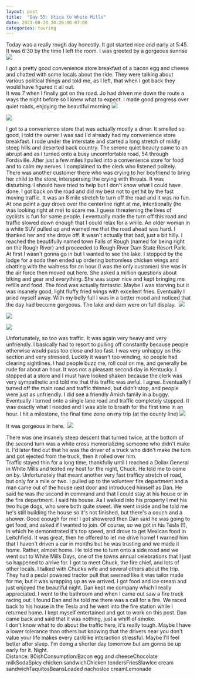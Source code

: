 ```yaml
---
layout: post
title:  "Day 55: Utica to White Mills"
date: 2021-08-20 20:26:00-07:00
categories: touring
---
```

Today was a really rough day honestly. It got started nice and early at 5:45. It was 6:30 by the time I left the room. I was greeted by a gorgeous sunrise
[![](/assets/1629516400303686-0.png)](/assets/1629516400303686-0.png)
  
I got a pretty good convenience store breakfast of a bacon egg and cheese and chatted with some locals about the ride. They were talking about various political things and told me, as I left, that when I got back they would have figured it all out.   
It was 7 when I finally got on the road. Jo had driven me down the route a ways the night before so I knew what to expect. I made good progress over quiet roads, enjoying the beautiful morning
[![](/assets/1629516397633260-1.png)](/assets/1629516397633260-1.png)

[![](/assets/1629516395155673-2.png)](/assets/1629516395155673-2.png)
  
I got to a convenience store that was actually mostly a diner. It smelled so good, I told the owner I was sad I'd already had my convenience store breakfast. I rode under the interstate and started a long stretch of mildly steep hills and deserted back country. The serene quiet beauty came to an abrupt and as I turned onto a busy uncomfortable road, 54 through Fordsville. After just a few miles I pulled into a convenience store for food and to calm my nerves. I complained to the clerk who listened politely. There was another customer there who was crying to her boyfriend to bring her child to the store, interspersing the crying with threats. It was disturbing. I should have tried to help but I don't know what I could have done. I got back on the road and did my best not to get hit by the fast moving traffic. It was an 8 mile stretch to turn off the road and it was no fun. At one point a guy drove over the centerline right at me, intentionally (he was looking right at me) to scare me. I guess threatening the lives of cyclists is fun for some people. I eventually made the turn off this road and traffic slowed down enough that I could relax for a while. An older woman in a white SUV pulled up and warned me that the road ahead was hard. I thanked her and she drove off. It wasn't actually that bad, just a bit hilly. I reached the beautifully named town Falls of Rough (named for being right on the Rough River) and proceeded to Rough River Dam State Resort Park. At first I wasn't gonna go in but I wanted to see the lake. I stopped by the lodge for a soda then ended up ordering bottomless chicken wings and chatting with the waitress for an hour (I was the only customer) she was in the air force then moved out here. She asked a million questions about biking and gear and everything. She was super nice and kept bringing me refills and food. The food was actually fantastic. Maybe I was starving but it was insanely good, light fluffy fried wings with excellent fries. Eventually I pried myself away. With my belly full I was in a better mood and noticed that the day had become gorgeous. The lake and dam were on full display. 
[![](/assets/1629516391700397-3.png)](/assets/1629516391700397-3.png)

[![](/assets/1629516388582776-4.png)](/assets/1629516388582776-4.png)

[![](/assets/1629516384988364-5.png)](/assets/1629516384988364-5.png)
  
Unfortunately, so too was traffic. It was again very heavy and very unfriendly. I basically had to resort to pulling off constantly because people otherwise would pass too close and too fast. I was very unhappy on this section and very stressed. Luckily it wasn't too winding, so people had clearing sightlines. I had people buzz me, roll coal on me, and generally be rude for about an hour. It was not a pleasant second day in Kentucky. I stopped at a store and I must have looked shaken because the clerk was very sympathetic and told me that this traffic was awful. I agree. Eventually I turned off the main road and traffic thinned, but didn't stop, and people were just as unfriendly. I did see a friendly Amish family in a buggy. Eventually I turned onto a single lane road and traffic completely stopped. It was exactly what I needed and I was able to breath for the first time in an hour. I hit a milestone, the final time zone on my trip (at the county line)
[![](/assets/1629516380668929-6.png)](/assets/1629516380668929-6.png)
  
It was gorgeous in here. 
[![](/assets/1629516372190583-7.png)](/assets/1629516372190583-7.png)
  
There was one insanely steep descent that turned twice, at the bottom of the second turn was a white cross memorializing someone who didn't make it. I'd later find out that he was the driver of a truck who didn't make the turn and got ejected from the truck, then it rolled over him.   
Traffic stayed thin for a long time, thankfully until I reached a Dollar General in White Mills and texted my host for the night, Chuck. He told me to come on by. Unfortunately that meant another very fast trafficy stretch of road, but only for a mile or two. I pulled up to the volunteer fire department and a man came out of the house next door and introduced himself as Dan. He said he was the second in command and that I could stay at his house or in the fire department. I said his house. As I walked into his property I met his two huge dogs, who were both quite sweet. We went inside and he told me he's still building the house so it's not finished, but there's a couch and a shower. Good enough for me! I got showered then Dan said he was going to get food, and asked if I wanted to join. Of course, so we got in his Tesla (!), in which he demonstrated it's top speed, and drove to get Mexican food in Leitchfield. It was great, then he offered to let me drive home! I warned him that I haven't driven a car in months but he was trusting and we made it home. Rather, almost home. He told me to turn onto a side road and we went out to White Mills Days, one of the towns annual celebrations that I just so happened to arrive for. I got to meet Chuck, the fire chief, and lots of other locals. I talked with Chucks wife and several others about the trip. They had a pedal powered tractor pull that seemed like it was tailor made for me, but it was wrapping up as we arrived. I got food and ice cream and just enjoyed the beautiful night. Dan kept me company which I really appreciated. I went to the bathroom and when I came out saw a fire truck racing out. I found Dan and he told me there was a call for a fire. We raced back to his house in the Tesla and he went into the fire station while I returned home. I kept myself entertained and got to work on this post. Dan came back and said that it was nothing, just a whiff of smoke.  
I don't know what to do about the traffic here, it's really tough. Maybe I have a lower tolerance than others but knowing that the drivers near you don't value your life makes every car/bike interaction stressful. Maybe I'll feel better after sleep. I'm doing a shorter day tomorrow but am gonna be up early for it. Night.  
Distance: 80ishConsumption:Bacon egg and cheeseChocolate milkSodaSpicy chicken sandwichChicken tendersFriesSlawIce cream sandwichTaquitosBeansLoaded nachosIce creamLemonade
